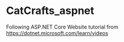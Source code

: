 # CatCrafts_aspnet
Following ASP.NET Core Website tutorial from https://dotnet.microsoft.com/learn/videos
